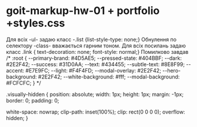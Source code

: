 # goit-markup-hw-01   +    portfolio   +styles.css
Для всіх -ul-  задаю класс -.list {list-style-type: none;}     Обнулення по селектору  -class-  вважається гарним тоном.
Для всіх посилань задаю класс .link {  text-decoration: none;  font-style: normal;}
Помилково завдав
/* :root {
  --primary-brand: #4D5AE5;
  --pressed-state: #404BBF;
  --dark: #2E2F42;
  --success: #31D0AA;
  --text: #434455;
  --subtle-text: #8E8F99;
  --accent: #E7E9FC;
  --light: #F4F4FD;
  --modal-overlay: #2E2F42;
  --hero-background: #2E2F42;
  --white-background: #fff;
  --modal-background: #FCFCFC;
} */



.visually-hidden {
position: absolute;
width: 1px;
height: 1px;
margin: -1px;
border: 0;
padding: 0;

white-space: nowrap;
clip-path: inset(100%);
clip: rect(0 0 0 0);
overflow: hidden;
}               